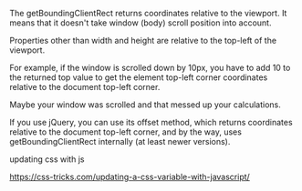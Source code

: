 
The getBoundingClientRect returns coordinates relative to the viewport. It means that it doesn't take window (body) scroll position into account.

Properties other than width and height are relative to the top-left of the viewport.

For example, if the window is scrolled down by 10px, you have to add 10 to the returned top value to get the element top-left corner coordinates relative to the document top-left corner.

Maybe your window was scrolled and that messed up your calculations.

If you use jQuery, you can use its offset method, which returns coordinates relative to the document top-left corner, and by the way, uses getBoundingClientRect internally (at least newer versions).

updating css with js

https://css-tricks.com/updating-a-css-variable-with-javascript/